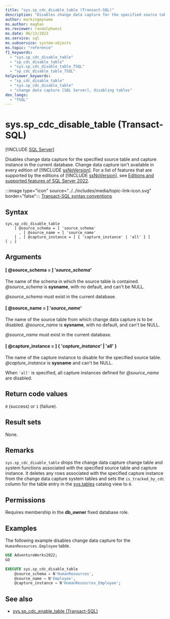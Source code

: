 ```yaml
---
title: "sys.sp_cdc_disable_table (Transact-SQL)"
description: "Disables change data capture for the specified source table and capture instance in the current database."
author: markingmyname
ms.author: maghan
ms.reviewer: randolphwest
ms.date: 06/13/2023
ms.service: sql
ms.subservice: system-objects
ms.topic: "reference"
f1_keywords:
  - "sys.sp_cdc_disable_table"
  - "sp_cdc_disable_table"
  - "sys.sp_cdc_disable_table_TSQL"
  - "sp_cdc_disable_table_TSQL"
helpviewer_keywords:
  - "sp_cdc_disable_table"
  - "sys.sp_cdc_disable_table"
  - "change data capture [SQL Server], disabling tables"
dev_langs:
  - "TSQL"
---
```

# sys.sp_cdc_disable_table (Transact-SQL)

[!INCLUDE [SQL Server](../../includes/applies-to-version/sqlserver.md)]

Disables change data capture for the specified source table and capture instance in the current database. Change data capture isn't available in every edition of [!INCLUDE [ssNoVersion](../../includes/ssnoversion-md.md)]. For a list of features that are supported by the editions of [!INCLUDE [ssNoVersion](../../includes/ssnoversion-md.md)], see [Editions and supported features of SQL Server 2022](../../sql-server/editions-and-components-of-sql-server-2022.md).

:::image type="icon" source="../../includes/media/topic-link-icon.svg" border="false"::: [Transact-SQL syntax conventions](../../t-sql/language-elements/transact-sql-syntax-conventions-transact-sql.md)

## Syntax

```syntaxsql
sys.sp_cdc_disable_table
    [ @source_schema = ] 'source_schema'
      , [ @source_name = ] 'source_name'
    [ , [ @capture_instance = ] { 'capture_instance' | 'all' } ]
[ ; ]
```

## Arguments

#### [ @source_schema = ] '*source_schema*'

The name of the schema in which the source table is contained. *@source_schema* is **sysname**, with no default, and can't be NULL.

*@source_schema* must exist in the current database.

#### [ @source_name = ] '*source_name*'

The name of the source table from which change data capture is to be disabled. *@source_name* is **sysname**, with no default, and can't be NULL.

*@source_name* must exist in the current database.

#### [ @capture_instance = ] { '*capture_instance*' | 'all' }

The name of the capture instance to disable for the specified source table. *@capture_instance* is **sysname** and can't be NULL.

When `'all'` is specified, all capture instances defined for *@source_name* are disabled.

## Return code values

`0` (success) or `1` (failure).

## Result sets

None.

## Remarks

`sys.sp_cdc_disable_table` drops the change data capture change table and system functions associated with the specified source table and capture instance. It deletes any rows associated with the specified capture instance from the change data capture system tables and sets the `is_tracked_by_cdc` column for the table entry in the [sys.tables](../../relational-databases/system-catalog-views/sys-tables-transact-sql.md) catalog view to `0`.

## Permissions

Requires membership in the **db_owner** fixed database role.

## Examples

The following example disables change data capture for the `HumanResources.Employee` table.

```sql
USE AdventureWorks2022;
GO

EXECUTE sys.sp_cdc_disable_table
    @source_schema = N'HumanResources',
    @source_name = N'Employee',
    @capture_instance = N'HumanResources_Employee';
```

## See also

- [sys.sp_cdc_enable_table (Transact-SQL)](sys-sp-cdc-enable-table-transact-sql.md)
